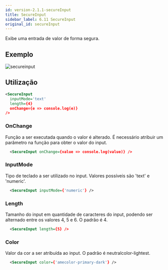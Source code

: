 ```yaml
---
id: version-2.1.1-secureInput
title: SecureInput
sidebar_label: 6.11 SecureInput
original_id: secureInput
---
```


Exibe uma entrada de valor de forma segura.

## Exemplo

![secureinput](assets/old_versions/secureinput.png)

## Utilização

```xml
<SecureInput
  inputMode='text'
  length={4}
  onChange={e => console.log(e)}
/>
```

### OnChange

Função a ser executada quando o valor é alterado. É necessário atribuir um parâmetro na função para obter o valor do input.

```xml
  <SecureInput onChange={value => console.log(value)} />
```

### InputMode

Tipo de teclado a ser utilizado no input. Valores possíveis são 'text' e 'numeric'.

```xml
  <SecureInput inputMode={'numeric'} />
```

### Length

Tamanho do input em quantidade de caracteres do input, podendo ser alternado entre os valores 4, 5 e 6. O padrão é 4.

```xml
  <SecureInput length={5} />
```

### Color

Valor da cor a ser atribuída ao input. O padrão é neutralcolor-lightest.

```xml
  <SecureInput color={'amecolor-primary-dark'} />
```
